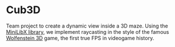 # Cub3D

Team project to create a dynamic view inside a 3D maze. 
Using the [MiniLibX library](https://github.com/42Paris/minilibx-linux), we implement raycasting in the style of the famous [Wolfenstein 3D](http://users.atw.hu/wolf3d/) game, the first true FPS in videogame history.

